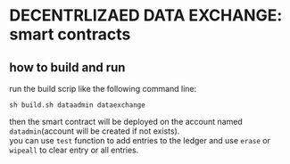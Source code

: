 # DECENTRLIZAED DATA EXCHANGE: smart contracts

## how to build and run
run the build scrip like the following command line:  
```
sh build.sh dataadmin dataexchange
```

then the smart contract will be deployed on the account named ```datadmin```(account will be created if not exists).  
you can use ```test``` function to add entries to the ledger and use ```erase``` or ```wipeall``` to clear entry or all entries.  
